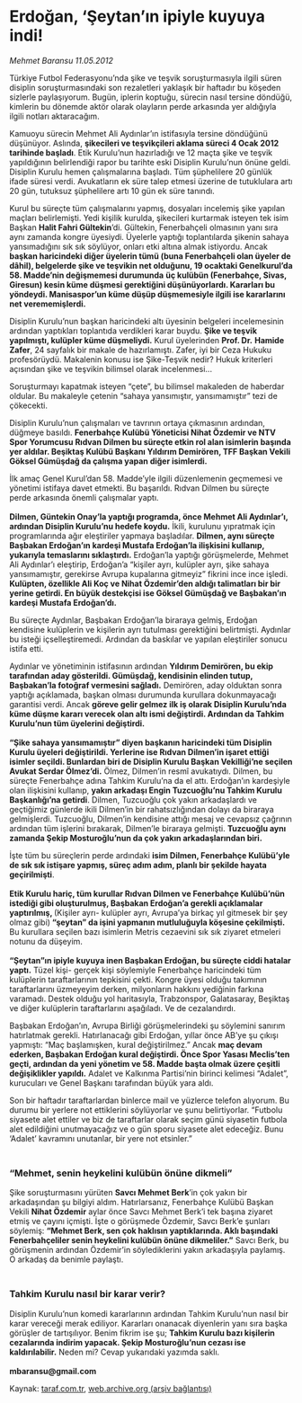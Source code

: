 # Erdoğan, ‘Şeytan’ın ipiyle kuyuya indi!

*Mehmet Baransu 11.05.2012*

<div class="yazi"><p>Türkiye Futbol Federasyonu’nda şike ve teşvik soruşturmasıyla ilgili süren disiplin soruşturmasındaki son rezaletleri yaklaşık bir haftadır bu köşeden sizlerle paylaşıyorum. Bugün, iplerin koptuğu, sürecin nasıl tersine döndüğü, kimlerin bu dönemde aktör olarak olayların perde arkasında yer aldığıyla ilgili notları aktaracağım. </p>
<p>Kamuoyu sürecin Mehmet Ali Aydınlar’ın istifasıyla tersine döndüğünü düşünüyor. Aslında, <b>şikecileri ve teşvikçileri aklama süreci 4 Ocak 2012 tarihinde başladı</b>. Etik Kurulu’nun hazırladığı ve 12 maçta şike ve teşvik yapıldığının belirlendiği rapor bu tarihte eski Disiplin Kurulu’nun önüne geldi. Disiplin Kurulu hemen çalışmalarına başladı. Tüm şüphelilere 20 günlük ifade süresi verdi. Avukatların ek süre talep etmesi üzerine de tutuklulara artı 20 gün, tutuksuz şüphelilere artı 10 gün ek süre tanındı. </p>
<p>Kurul bu süreçte tüm çalışmalarını yapmış, dosyaları incelemiş şike yapılan maçları belirlemişti. Yedi kişilik kurulda, şikecileri kurtarmak isteyen tek isim Başkan <b>Halit Fahri Gültekin</b>’di. Gültekin, Fenerbahçeli olmasının yanı sıra aynı zamanda kongre üyesiydi. Üyelerle yaptığı toplantılarda şikenin sahaya yansımadığını sık sık söylüyor, onları etki altına almak istiyordu. Ancak <b>başkan haricindeki diğer üyelerin tümü (buna Fenerbahçeli olan üyeler de dâhil), belgelerde şike ve teşvikin net olduğunu, 19 ocaktaki Genelkurul’da 58. Madde’nin değişmemesi durumunda</b> <b>üç kulübün (Fenerbahçe, Sivas, Giresun) kesin küme düşmesi gerektiğini düşünüyorlardı. Kararları bu yöndeydi. Manisaspor’un küme düşüp düşmemesiyle ilgili ise kararlarını net verememişlerdi. </b></p>
<p>Disiplin Kurulu’nun başkan haricindeki altı üyesinin belgeleri incelemesinin ardından yaptıkları toplantıda verdikleri karar buydu. <b>Şike ve teşvik yapılmıştı, kulüpler küme düşmeliydi.</b> Kurul üyelerinden <b>Prof. Dr.</b> <b>Hamide Zafer</b>, 24 sayfalık bir makale de hazırlamıştı. Zafer, iyi bir Ceza Hukuku profesörüydü. Makalenin konusu ise Şike-Teşvik nedir? Hukuk kriterleri açısından şike ve teşvikin bilimsel olarak incelenmesi... </p>
<p>Soruşturmayı kapatmak isteyen “çete”, bu bilimsel makaleden de haberdar oldular. Bu makaleyle çetenin “sahaya yansımıştır, yansımamıştır” tezi de çökecekti. </p>
<p>Disiplin Kurulu’nun çalışmaları ve tavrının ortaya çıkmasının ardından, düğmeye basıldı. <b>Fenerbahçe Kulübü Yöneticisi Nihat Özdemir ve NTV Spor Yorumcusu Rıdvan Dilmen bu süreçte etkin rol alan isimlerin başında yer aldılar. Beşiktaş Kulübü Başkanı Yıldırım Demirören, TFF Başkan Vekili Göksel Gümüşdağ da çalışma yapan diğer isimlerdi.</b> </p>
<p>İlk amaç Genel Kurul’dan 58. Madde’yle ilgili düzenlemenin geçmemesi ve yönetimi istifaya davet etmekti. Bu başarıldı. Rıdvan Dilmen bu süreçte perde arkasında önemli çalışmalar yaptı.<br/><br/><b>Dilmen, Güntekin Onay’la yaptığı programda, önce Mehmet Ali Aydınlar’ı, ardından Disiplin Kurulu’nu hedefe koydu.</b> İkili, kurulunu yıpratmak için programlarında ağır eleştiriler yapmaya başladılar. <b>Dilmen, aynı süreçte Başbakan Erdoğan’ın kardeşi Mustafa Erdoğan’la ilişkisini kullanıp, yukarıyla temaslarını sıklaştırdı.</b> Erdoğan’la yaptığı görüşmelerde, Mehmet Ali Aydınlar’ı eleştirip, Erdoğan’a “kişiler ayrı, kulüpler ayrı, şike sahaya yansımamıştır, gerekirse Avrupa kupalarına gitmeyiz” fikrini ince ince işledi. <b>Kulüpten, özellikle Ali Koç ve Nihat Özdemir’den aldığı talimatları bir bir yerine getirdi. En büyük destekçisi ise Göksel Gümüşdağ ve Başbakan’ın kardeşi Mustafa Erdoğan’dı.</b></p>
<p>Bu süreçte Aydınlar, Başbakan Erdoğan’la biraraya gelmiş, Erdoğan kendisine kulüplerin ve kişilerin ayrı tutulması gerektiğini belirtmişti. Aydınlar bu isteği içselleştiremedi. Ardından da baskılar ve yapılan eleştiriler sonucu istifa etti. </p>
<p>Aydınlar ve yönetiminin istifasının ardından <b>Yıldırım Demirören, bu ekip tarafından aday gösterildi. Gümüşdağ, kendisinin elinden tutup, Başbakan’la fotoğraf vermesini sağladı.</b> Demirören, aday olduktan sonra yaptığı açıklamada, başkan olması durumunda kurullara dokunmayacağı garantisi verdi. Ancak <b>göreve gelir gelmez ilk iş olarak Disiplin Kurulu’nda küme düşme kararı verecek olan altı ismi değiştirdi. Ardından da Tahkim Kurulu’nun tüm üyelerini değiştirdi.<br/><br/></b><b>“Şike sahaya yansımamıştır” diyen başkanın haricindeki tüm Disiplin Kurulu üyeleri değiştirildi. Yerlerine ise Rıdvan Dilmen’in işaret ettiği isimler seçildi. Bunlardan biri de Disiplin Kurulu Başkan Vekilliği’ne seçilen Avukat Serdar Ölmez’di.</b> Ölmez, Dilmen’in resmî avukatıydı. Dilmen, bu süreçte Fenerbahçe adına Tahkim Kurulu’na da el attı. Erdoğan’ın kardeşiyle olan ilişkisini kullanıp, <b>yakın arkadaşı Engin Tuzcuoğlu’nu Tahkim Kurulu Başkanlığı’na getirdi</b>. Dilmen, Tuzcuoğlu çok yakın arkadaşlardı ve geçtiğimiz günlerde ikili Dilmen’in bir rahatsızlığından dolayı da biraraya gelmişlerdi. Tuzcuoğlu, Dilmen’in kendisine attığı mesaj ve cevapsız çağrının ardından tüm işlerini bırakarak, Dilmen’le biraraya gelmişti. <b>Tuzcuoğlu aynı zamanda Şekip Mosturoğlu’nun da çok yakın arkadaşlarından biri.</b> </p>
<p>İşte tüm bu süreçlerin perde ardındaki <b>isim Dilmen, Fenerbahçe Kulübü’yle de sık sık istişare yapmış, süreç adım adım, planlı bir şekilde hayata geçirilmişti</b>.<br/><br/><b>Etik Kurulu hariç, tüm kurullar Rıdvan Dilmen ve Fenerbahçe Kulübü’nün istediği gibi oluşturulmuş, Başbakan Erdoğan’a gerekli açıklamalar yaptırılmış, </b>(Kişiler ayrı- kulüpler ayrı, Avrupa’ya birkaç yıl gitmesek bir şey olmaz gibi)<b> “şeytan” da işini yapmanın mutluluğuyla köşesine çekilmişti.</b> Bu kurullara seçilen bazı isimlerin Metris cezaevini sık sık ziyaret etmeleri notunu da düşeyim.<br/><br/><b>“Şeytan”ın ipiyle kuyuya inen Başbakan Erdoğan, bu süreçte ciddi hatalar yaptı.</b> Tüzel kişi- gerçek kişi söylemiyle Fenerbahçe haricindeki tüm kulüplerin taraftarlarının tepkisini çekti. Kongre üyesi olduğu takımının taraftarlarını üzmeyeyim derken, milyonların hakkını yediğinin farkına varamadı. Destek olduğu yol haritasıyla, Trabzonspor, Galatasaray, Beşiktaş ve diğer kulüplerin taraftarlarını aşağıladı. Ve de cezalandırdı. </p>
<p>Başbakan Erdoğan’ın, Avrupa Birliği görüşmelerindeki şu söylemini sanırım hatırlatmak gerekli. Hatırlanacağı gibi Erdoğan, yıllar önce AB’ye şu çıkışı yapmıştı: “Maç başlamışken, kural değiştirilmez.” Ancak <b>maç devam ederken, Başbakan Erdoğan kural değiştirdi. Önce Spor Yasası Meclis’ten geçti, ardından da yeni yönetim ve 58. Madde başta olmak üzere çeşitli değişiklikler yapıldı.</b> Adalet ve Kalkınma Partisi’nin birinci kelimesi “Adalet”, kurucuları ve Genel Başkanı tarafından büyük yara aldı. </p>
<p>Son bir haftadır taraftarlardan binlerce mail ve yüzlerce telefon alıyorum. Bu durumu bir yerlere not ettiklerini söylüyorlar ve şunu belirtiyorlar. “Futbolu siyasete alet ettiler ve biz de taraftarlar olarak seçim günü siyasetin futbola alet edildiğini unutmayacağız ve o gün sporu siyasete alet edeceğiz. Bunu ‘Adalet’ kavramını unutanlar, bir yere not etsinler.”</p>
<h3><br/>“Mehmet, senin heykelini kulübün önüne dikmeli” </h3>
<p>Şike soruşturmasını yürüten <b>Savcı Mehmet Berk</b>’in çok yakın bir arkadaşından şu bilgiyi aldım. Hatırlarsanız, Fenerbahçe Kulübü Başkan Vekili <b>Nihat Özdemir</b> aylar önce Savcı Mehmet Berk’i tek başına ziyaret etmiş ve çayını içmişti. İşte o görüşmede Özdemir, Savcı Berk’e şunları söylemiş: <b>“Mehmet Berk, sen çok haklısın yaptıklarında. Aklı başındaki Fenerbahçeliler senin heykelini kulübün önüne dikmeliler.”</b> Savcı Berk, bu görüşmenin ardından Özdemir’in söylediklerini yakın arkadaşıyla paylamış. O arkadaş da benimle paylaştı. </p>
<h3><br/>Tahkim Kurulu nasıl bir karar verir?</h3>
<p>Disiplin Kurulu’nun komedi kararlarının ardından Tahkim Kurulu’nun nasıl bir karar vereceği merak ediliyor. Kararları onanacak diyenlerin yanı sıra başka görüşler de tartışılıyor. Benim fikrim ise şu; <b>Tahkim Kurulu bazı kişilerin cezalarında indirim yapacak. Şekip Mosturoğlu’nun cezası ise kaldırılabilir.</b> Neden mi? Cevap yukarıdaki yazımda saklı.<br/><br/><b>mbaransu@gmail.com</b></p>
</div>

Kaynak: [taraf.com.tr](http://www.taraf.com.tr/mehmet-baransu/makale-erdogan-seytan-in-ipiyle-kuyuya-indi.htm), [web.archive.org (arşiv bağlantısı)](http://web.archive.org/web/20131107045000/http://www.taraf.com.tr/mehmet-baransu/makale-erdogan-seytan-in-ipiyle-kuyuya-indi.htm)

